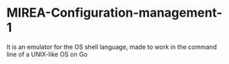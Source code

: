 # MIREA-Configuration-management-1
It is an emulator for the OS shell language, made to work in the command line of a UNIX-like OS on Go